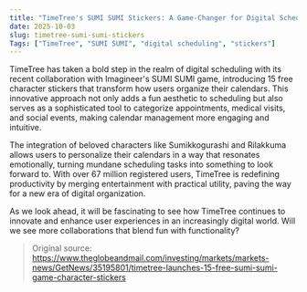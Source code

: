 ```yaml
---
title: "TimeTree's SUMI SUMI Stickers: A Game-Changer for Digital Scheduling"
date: 2025-10-03
slug: timetree-sumi-sumi-stickers
Tags: ["TimeTree", "SUMI SUMI", "digital scheduling", "stickers"]
---
```

TimeTree has taken a bold step in the realm of digital scheduling with its recent collaboration with Imagineer's SUMI SUMI game, introducing 15 free character stickers that transform how users organize their calendars. This innovative approach not only adds a fun aesthetic to scheduling but also serves as a sophisticated tool to categorize appointments, medical visits, and social events, making calendar management more engaging and intuitive.

The integration of beloved characters like Sumikkogurashi and Rilakkuma allows users to personalize their calendars in a way that resonates emotionally, turning mundane scheduling tasks into something to look forward to. With over 67 million registered users, TimeTree is redefining productivity by merging entertainment with practical utility, paving the way for a new era of digital organization.

As we look ahead, it will be fascinating to see how TimeTree continues to innovate and enhance user experiences in an increasingly digital world. Will we see more collaborations that blend fun with functionality?

> Original source: https://www.theglobeandmail.com/investing/markets/markets-news/GetNews/35195801/timetree-launches-15-free-sumi-sumi-game-character-stickers